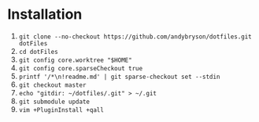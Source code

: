 Installation
============

1. `git clone --no-checkout https://github.com/andybryson/dotfiles.git dotFiles`
2. `cd dotFiles`
3. `git config core.worktree "$HOME"`
4. `git config core.sparseCheckout true`
5. `printf '/*\n!readme.md' | git sparse-checkout set --stdin`
6. `git checkout master`
7. `echo "gitdir: ~/dotfiles/.git" > ~/.git`
8. `git submodule update`
9. `vim +PluginInstall +qall`
